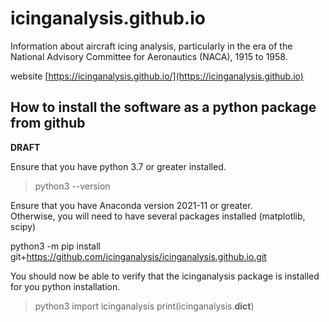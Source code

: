 # icinganalysis.github.io
Information about aircraft icing analysis, particularly in the era of the National Advisory Committee for Aeronautics 
(NACA), 1915 to 1958.

website [https://icinganalysis.github.io/](https://icinganalysis.github.io)

## How to install the software as a python package from github  

__DRAFT__  

Ensure that you have python 3.7 or greater installed.
>python3 --version  

Ensure that you have Anaconda version 2021-11 or greater.  
Otherwise, you will need to have several packages installed (matplotlib, scipy)

python3 -m pip install git+https://github.com/icinganalysis/icinganalysis.github.io.git  

You should now be able to verify that the icinganalysis package is installed for you python installation.
> python3
> import icinganalysis
> print(icinganalysis.__dict__)
